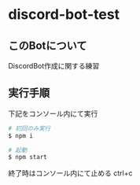 # discord-bot-test


## このBotについて
DiscordBot作成に関する練習

## 実行手順

下記をコンソール内にて実行

```sh
# 初回のみ実行
$ npm i

# 起動
$ npm start
```

終了時はコンソール内にて止める ctrl+c
